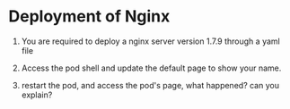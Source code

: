 # Deployment of Nginx 

1. You are required to deploy a nginx server version 1.7.9 through a yaml file

2. Access the pod shell and update the default page to show your name.

3. restart the pod, and access the pod's page, what happened? can you explain? 



